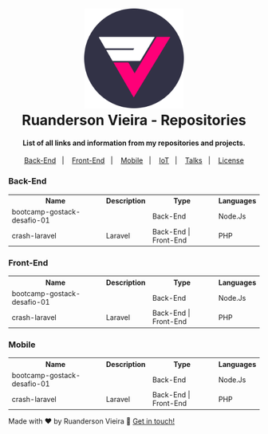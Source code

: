 <h1 align="center">
   <img alt="logo" title="logo" src="https://github.com/Ruandersonvieira/Repositories/blob/master/.project/logo.png" width="200px" />
    <br>
    Ruanderson Vieira - Repositories
</h1>

<h4 align="center">
   List of all links and information from my repositories and projects.
</h4>

<p align="center">
  <a href="#back-end">Back-End</a>&nbsp;&nbsp;&nbsp;|&nbsp;&nbsp;&nbsp;
  <a href="#front-end">Front-End</a>&nbsp;&nbsp;&nbsp;|&nbsp;&nbsp;&nbsp;
  <a href="#mobile">Mobile</a>&nbsp;&nbsp;&nbsp;|&nbsp;&nbsp;&nbsp;
  <a href="#iot">IoT</a>&nbsp;&nbsp;&nbsp;|&nbsp;&nbsp;&nbsp;
  <a href="https://github.com/Ruandersonvieira/Talks">Talks</a>&nbsp;&nbsp;&nbsp;|&nbsp;&nbsp;&nbsp;
  <a href="#memo-license">License</a>
</p>


### Back-End

<center>
<table align="center">
  <tr>
    <a>
      <th>Name</th>
    </a>
    <th>Description</th>
    <th>Type</th>
    <th>Languages</th>
  </tr>
  <tr>
    <td>bootcamp-gostack-desafio-01</td>
    <td></td>
    <td>Back-End</td>
    <td>Node.Js</td>
  </tr>
  <tr>
    <td>crash-laravel</td>
    <td>Laravel </td>
    <td>Back-End | Front-End</td>
    <td>PHP</td>
  </tr>
</table>
</center>

### Front-End

<center>
<table align="center">
  <tr>
    <a>
      <th>Name</th>
    </a>
    <th>Description</th>
    <th>Type</th>
    <th>Languages</th>
  </tr>
  <tr>
    <td>bootcamp-gostack-desafio-01</td>
    <td></td>
    <td>Back-End</td>
    <td>Node.Js</td>
  </tr>
  <tr>
    <td>crash-laravel</td>
    <td>Laravel </td>
    <td>Back-End | Front-End</td>
    <td>PHP</td>
  </tr>
</table>
</center>

### Mobile

<center>
<table align="center">
  <tr>
    <a>
      <th>Name</th>
    </a>
    <th>Description</th>
    <th>Type</th>
    <th>Languages</th>
  </tr>
  <tr>
    <td>bootcamp-gostack-desafio-01</td>
    <td></td>
    <td>Back-End</td>
    <td>Node.Js</td>
  </tr>
  <tr>
    <td>crash-laravel</td>
    <td>Laravel </td>
    <td>Back-End | Front-End</td>
    <td>PHP</td>
  </tr>
</table>
</center>

Made with ♥ by Ruanderson Vieira :wave: [Get in touch!](https://www.linkedin.com/in/ruandersonvieira/)
